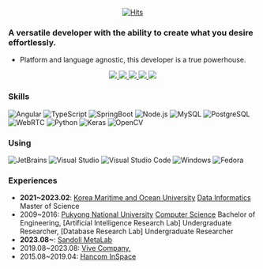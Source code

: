 <div align=center>
 
[![Hits](https://hits.seeyoufarm.com/api/count/incr/badge.svg?url=https%3A%2F%2Fgithub.com%2Floeaf%2Fhit-counter&count_bg=%2379C83D&title_bg=%23555555&icon=&icon_color=%23E7E7E7&title=hits&edge_flat=false)](https://hits.seeyoufarm.com)

</div>

### A versatile developer with the ability to create what you desire effortlessly.
- Platform and language agnostic, this developer is a true powerhouse.
<p align="center">
  <a href="https://github.com/loeaf">
    <img src="http://github-profile-summary-cards.vercel.app/api/cards/profile-details?username=loeaf&theme=transparent" />
  </a>
  <a href="https://github.com/loeaf">
    <img src="https://github-readme-streak-stats.herokuapp.com/?user=loeaf&hide_border=true&card_width=338&theme=transparent" />
  </a>
  <a href="https://github.com/loeaf">
    <img src="http://github-profile-summary-cards.vercel.app/api/cards/stats?username=loeaf&theme=transparent" />
  </a>
  <a href="https://github.com/loeaf">
    <img src="http://github-profile-summary-cards.vercel.app/api/cards/productive-time?username=loeaf&theme=transparent&utcOffset=8" />
  </a> 
  <a href="https://github.com/loeaf">
<img src="https://github-readme-stats.vercel.app/api/top-langs/?username=loeaf&theme=transparent&layout=compact&size_weight=0.5&count_weight=0.4&langs_count=8&hide=jupyter%20notebook,CSS,HTML,SCSS" />
  </a>
</p>


### Skills

![Angular](https://img.shields.io/badge/Angular-DD0031?style=flat-square&logo=Angular&logoColor=white "Angular")
![TypeScript](https://img.shields.io/badge/TypeScript-3178C6?style=flat-square&logo=TypeScript&logoColor=white "TypeScript")
![SpringBoot](https://img.shields.io/badge/SpringBoot-6DB33F?style=flat-square&logo=SpringBoot&logoColor=white "SpringBoot")
![Node.js](https://img.shields.io/badge/Node.js-339933?style=flat-square&logo=Node.js&logoColor=white "Node.js")
![MySQL](https://img.shields.io/badge/MySQL-4479A1?style=flat-square&logo=MySQL&logoColor=white "MySQL")
![PostgreSQL](https://img.shields.io/badge/PostgreSQL-4169E1?style=flat-square&logo=PostgreSQL&logoColor=white "MySQL")
![WebRTC](https://img.shields.io/badge/WebRTC-333333?style=flat-square&logo=WebRTC&logoColor=white "WebRTC")
![Python](https://img.shields.io/badge/Python-3776AB?style=flat-square&logo=Python&logoColor=white "Python")
![Keras](https://img.shields.io/badge/Keras-D00000?style=flat-square&logo=Keras&logoColor=white "Keras")
![OpenCV](https://img.shields.io/badge/OpenCV-5C3EE8?style=flat-square&logo=OpenCV&logoColor=white "OpenCV")


### Using

![JetBrains](https://img.shields.io/badge/JetBrains-000000?style=flat-square&logo=JetBrains&logoColor=white "JetBrains")
![Visual Studio](https://img.shields.io/badge/Visual%20Studio-5C2D91?style=flat-square&logo=Visual%20Studio&logoColor=white "Visual Studio")
![Visual Studio Code](https://img.shields.io/badge/Visual%20Studio%20Code-007ACC?style=flat-square&logo=Visual%20Studio%20Code&logoColor=white "Visual Studio Code")
![Windows](https://img.shields.io/badge/Windows-0078D6?style=flat-square&logo=Windows&logoColor=white "Windows")
![Fedora](https://img.shields.io/badge/Fedora-51A2DA?style=flat-square&logo=Fedora&logoColor=white "Fedora")


### Experiences
 - **2021~2023.02**: [Korea Maritime and Ocean University](https://www.kmou.ac.kr/kmou/main.do) [Data Informatics]() Master of Science
 - 2009~2016: [Pukyong National University](https://www.pknu.ac.kr/main) [Computer Science](https://itcae.pknu.ac.kr/itcae/1) Bachelor of Engineering, [Artificial Intelligence Research Lab] Undergraduate Researcher, [Database Research Lab] Undergraduate Researcher
 - **2023.08~**: [Sandoll MetaLab](https://sandollmetalab.com/)
 - 2019.08~2023.08: [Vive Company,](http://vaiv.kr/)
 - 2015.08~2019.04: [Hancom InSpace](https://www.inspace.co.kr/)

